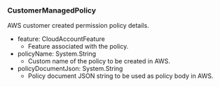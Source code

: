 ### CustomerManagedPolicy
AWS customer created permission policy details.

- feature: CloudAccountFeature
  - Feature associated with the policy.
- policyName: System.String
  - Custom name of the policy to be created in AWS.
- policyDocumentJson: System.String
  - Policy document JSON string to be used as policy body in AWS.
